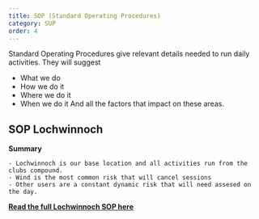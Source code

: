 ```yaml
---
title: SOP (Standard Operating Procedures)
category: SUP
order: 4
---
```

Standard Operating Procedures give  relevant details needed to run daily activities.
They will suggest
- What we do
- How we do it
- Where we do it
- When we do it
And all the factors that impact on these areas.

## SOP Lochwinnoch
**Summary**
```
- Lochwinnoch is our base location and all activities run from the clubs compound.
- Wind is the most common risk that will cancel sessions
- Other users are a constant dynamic risk that will need assesed on the day.
```

**[Read the full Lochwinnoch SOP here](/clyde/files/SOP.pdf)**
